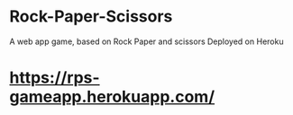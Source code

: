 # Rock-Paper-Scissors
A web app game, based on Rock Paper and scissors
Deployed on Heroku
# https://rps-gameapp.herokuapp.com/
